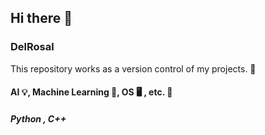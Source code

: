 ## Hi there 👋
### DelRosal
This repository works as a version control of my projects. 🔭

#### AI 💡, Machine Learning 👾, OS 🖥️ , etc. 🎲 
##### _Python , C++_

<!--
**DelRosal/DelRosal** is a ✨ _special_ ✨ repository because its `README.md` (this file) appears on your GitHub profile.

Here are some ideas to get you started:

- 🔭 I’m currently working on ...
- 🌱 I’m currently learning ...
- 👯 I’m looking to collaborate on ...
- 🤔 I’m looking for help with ...
- 💬 Ask me about ...
- 📫 How to reach me: ...
- 😄 Pronouns: ...
- ⚡ Fun fact: ...
-->
